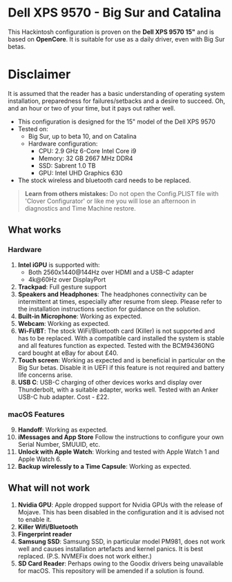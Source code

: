 # Dell XPS 9570 - Big Sur and Catalina

This Hackintosh configuration is proven on the **Dell XPS 9570 15"** and is based on **OpenCore**.
It is suitable for use as a daily driver, even with Big Sur betas.

# Disclaimer

It is assumed that the reader has a basic understanding of operating system installation, preparedness for failures/setbacks and a desire to succeed. Oh, and an hour or two of your time, but it pays out rather well.

* This configuration is designed for the 15" model of the Dell XPS 9570
* Tested on:
	* Big Sur, up to beta 10, and on Catalina
	* Hardware configuration:
		* CPU: 2.9 GHz 6-Core Intel Core i9
		* Memory: 32 GB 2667 MHz DDR4
		* SSD: Sabrent 1.0 TB
		* GPU: Intel UHD Graphics 630
* The stock wireless and bluetooth card needs to be replaced.

> **Learn from others mistakes:** Do not open the Config.PLIST file with 'Clover Configurator' or like me you will lose an afternoon in diagnostics and Time Machine restore.

## What works
### Hardware 
1. **Intel iGPU** is supported with:
	* Both 2560x1440@144Hz over HDMI and a USB-C adapter
	* 4k@60Hz over DisplayPort
2. **Trackpad**: Full gesture support
3. **Speakers and Headphones**: The headphones connectivity can be intermittent at times, especially after resume from sleep. Please refer to the installation instructions section for guidance on the solution.
4. **Built-in Microphone**: Working as expected.
5. **Webcam**:  Working as expected.
6. **Wi-Fi/BT**: The stock WiFi/Bluetooth card (Killer) is not supported and has to be replaced. With a compatible card installed the system is stable and all features function as expected. Tested with the BCM94360NG card bought at eBay for about £40.
7. **Touch screen**: Working as expected and is beneficial in particular on the Big Sur betas. Disable it in UEFI if this feature is not required and battery life concerns arise.
8. **USB C**: USB-C charging of other devices works and display over Thunderbolt, with a suitable adapter, works well. Tested with an Anker USB-C hub adapter. Cost - £22.

### macOS Features
9. **Handoff**: Working as expected.
10. **iMessages and App Store**
Follow the instructions to configure your own Serial Number, SMUUID, etc.
11. **Unlock with Apple Watch**: Working and tested with Apple Watch 1 and Apple Watch 6.
12. **Backup wirelessly to a Time Capsule**: Working as expected.



## What will not work
1. **Nvidia GPU**: Apple dropped support for Nvidia GPUs with the release of Mojave. This has been disabled in the configuration and it is advised not to enable it.
2. **Killer Wifi/Bluetooth**
3. **Fingerprint reader**
4. **Samsung SSD**: Samsung SSD, in particular model PM981, does not work well and causes installation artefacts and kernel panics. It is best replaced. (P.S. NVMEFix does not work either.)
5. **SD Card Reader**: Perhaps owing to the Goodix drivers being unavailable for macOS. This repository will be amended if a solution is found.

